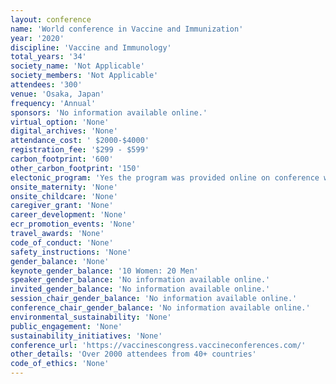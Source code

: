 ```yaml
---
layout: conference 
name: 'World conference in Vaccine and Immunization'
year: '2020'
discipline: 'Vaccine and Immunology'
total_years: '34'
society_name: 'Not Applicable'
society_members: 'Not Applicable'
attendees: '300'
venue: 'Osaka, Japan'
frequency: 'Annual'
sponsors: 'No information available online.'
virtual_option: 'None'
digital_archives: 'None'
attendance_cost: ' $2000-$4000'
registration_fee: '$299 - $599'
carbon_footprint: '600'
other_carbon_footprint: '150'
electonic_program: 'Yes the program was provided online on conference website.'
onsite_maternity: 'None'
onsite_childcare: 'None'
caregiver_grant: 'None'
career_development: 'None'
ecr_promotion_events: 'None'
travel_awards: 'None'
code_of_conduct: 'None'
safety_instructions: 'None'
gender_balance: 'None'
keynote_gender_balance: '10 Women: 20 Men'
speaker_gender_balance: 'No information available online.'
invited_gender_balance: 'No information available online.'
session_chair_gender_balance: 'No information available online.'
conference_chair_gender_balance: 'No information available online.'
environmental_sustainability: 'None'
public_engagement: 'None'
sustainability_initiatives: 'None'
conference_url: 'https://vaccinescongress.vaccineconferences.com/'
other_details: 'Over 2000 attendees from 40+ countries'
code_of_ethics: 'None'
---
```

